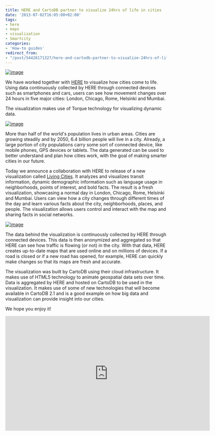 ```yaml
---
title: HERE and CartoDB partner to visualize 24hrs of life in cities
date: '2013-07-02T16:05:00+02:00'
tags:
- here
- maps
- visualization
- Smartcity
categories:
- 'How-to guides'
redirect_from:
- "/post/54428171327/here-and-cartodb-partner-to-visualize-24hrs-of-life-in/"
---
```


<a href="http://here.com/livingcities/" title="Living Cities visualization"><img alt="image" src="http://cartodb.s3.amazonaws.com/tumblr/posts/%20livingcities4.png"/></a>

We have worked together with <a href="http://www.here.com">HERE</a> to visualize how cities come to life. Using data continuously collected by HERE through connected devices such as smartphones and cars, users can see how movement changes over 24 hours in five major cities: London, Chicago, Rome, Helsinki and Mumbai.

The visualization makes use of Torque technology for visualizing dynamic data.

<a href="http://here.com/livingcities/#cities/chicago"><img alt="image" src="http://cartodb.s3.amazonaws.com/tumblr/posts/livingcities1.png"/></a>

More than half of the world's population lives in urban areas. Cities are growing steadily and by 2050, 6.4 billion people will live in a city. Already, a large portion of city populations carry some sort of connected device, like mobile phones, GPS devices or tablets. The data generated can be used to better understand and plan how cities work, with the goal of making smarter cities in our future.

Today we announce a collaboration with HERE to release of a new visualization called <a href="http://here.com/livingcities/">Living Cities</a>. It analyzes and visualizes transit information, dynamic demographic information such as language usage in neighborhoods, points of interest, and bold facts. The result is a fresh visualization, showcasing a normal day in London, Chicago, Rome, Helsinki and Mumbai. Users can view how a city changes through different times of the day and learn various facts about the city, neighborhoods, places, and people. The visualization allows users control and interact with the map and sharing facts in social networks.

<a href="http://here.com/livingcities/#cities/mumbai"><img alt="image" src="http://cartodb.s3.amazonaws.com/tumblr/posts/livingcities2.png"/></a>

The data behind the visualization is continuously collected by HERE through connected devices. This data is then anonymized and aggregated so that HERE can see how traffic is flowing (or not) in the city. With that data, HERE creates up-to-date maps that are used online and on millions of devices. If a road is closed or if a new road has opened, for example, HERE can quickly make changes so that its maps are fresh and accurate. 

The visualization was built by CartoDB using their cloud infrastructure. It makes use of HTML5 technology to animate geospatial data sets over time. Data is aggregated by HERE and hosted on CartoDB to be used in the visualization. It makes use of some of new technologies that will become available in CartoDB 2.1 and is a good example on how big data and visualization can provide insight into our cities.

We hope you enjoy it!

<iframe frameborder="0" height="358" src="http://player.vimeo.com/video/69436848?title=0&amp;byline=0&amp;portrait=0" width="637"></iframe>

